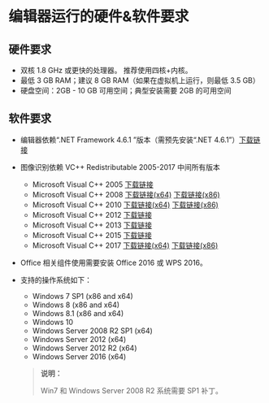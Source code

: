 # 编辑器运行的硬件&软件要求

## 硬件要求

- 双核 1.8 GHz 或更快的处理器。 推荐使用四核+内核。
- 最低 3 GB RAM；建议 8 GB RAM（如果在虚拟机上运行，则最低 3.5 GB）
- 硬盘空间：2GB - 10 GB 可用空间；典型安装需要 2GB 的可用空间

## 软件要求

- 编辑器依赖“.NET Framework 4.6.1 ”版本（需预先安装“.NET 4.6.1”）[下载链接](https://www.microsoft.com/zh-CN/download/details.aspx?id=49982)
- 图像识别依赖 VC++ Redistributable 2005-2017 中间所有版本

    - Microsoft Visual C++ 2005 [下载链接](https://www.microsoft.com/zh-CN/download/details.aspx?id=26347) </br>
    - Microsoft Visual C++ 2008 [下载链接(x64)](https://www.microsoft.com/zh-CN/download/details.aspx?id=15336) [下载链接(x86)](https://www.microsoft.com/zh-CN/download/details.aspx?id=29) </br>
    - Microsoft Visual C++ 2010 [下载链接(x64)](https://www.microsoft.com/en-us/download/details.aspx?id=13523) [下载链接(x86)](https://www.microsoft.com/en-us/download/details.aspx?id=8328) </br>
    - Microsoft Visual C++ 2012 [下载链接](https://www.microsoft.com/en-us/download/details.aspx?id=30679) </br>
    - Microsoft Visual C++ 2013 [下载链接](https://www.microsoft.com/zh-CN/download/details.aspx?id=40784) </br>
    - Microsoft Visual C++ 2015 [下载链接](https://www.microsoft.com/en-us/download/details.aspx?id=48145) </br>
    - Microsoft Visual C++ 2017 [下载链接(x64)](https://go.microsoft.com/fwlink/?LinkId=746572) [下载链接(x86)](https://go.microsoft.com/fwlink/?LinkId=746571)
- Office 相关组件使用需要安装 Office 2016 或 WPS 2016。
- 支持的操作系统如下：
    - Windows 7 SP1 (x86 and x64)</br>
    - Windows 8 (x86 and x64)</br>
    - Windows 8.1 (x86 and x64)</br>
    - Windows 10 </br>
    - Windows Server 2008 R2 SP1 (x64)</br>
    - Windows Server 2012 (x64)</br>
    - Windows Server 2012 R2 (x64)</br>
    - Windows Server 2016 (x64)</br>

    >**说明：**
    >
    >Win7 和 Windows Server 2008 R2 系统需要 SP1 补丁。
